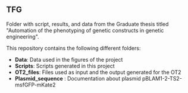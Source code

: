 TFG 
----
Folder with script, results, and data from the Graduate thesis titled "Automation of the phenotyping of genetic constructs in genetic engineering". 

This repository contains the following different folders:
- **Data**: Data used in the figures of the project 
- **Scripts**: Scripts generated in this project 
- **OT2_files**: Files used as input and the output generated for the OT2
- **Plasmid_sequence** : Documentation about plasmid pBLAM1-2-TS2-msfGFP-mKate2


